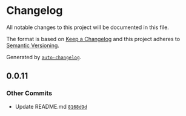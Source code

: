 # Changelog

All notable changes to this project will be documented in this file.

The format is based on [Keep a Changelog](https://keepachangelog.com/en/1.0.0/)
and this project adheres to [Semantic Versioning](https://semver.org/spec/v2.0.0.html).

Generated by [`auto-changelog`](https://github.com/CookPete/auto-changelog).

## 0.0.11

### Other Commits

- Update README.md [`8168d9d`](https://github.com/SonnyMonroe/github-actions-basics-course/commit/8168d9d18d8f63c634f01d00f21881bb7b12bed0)
